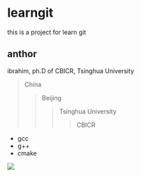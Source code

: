# learngit

this is a project for learn git

## anthor

ibrahim, ph.D of  CBICR, Tsinghua University
>China
>>Beijing
>>>Tsinghua University
>>>>CBICR

* gcc
* g++
* cmake

<img src="https://github.com/IbrahimYang/learngit/tree/master/image/test_image.jpg"></img>

